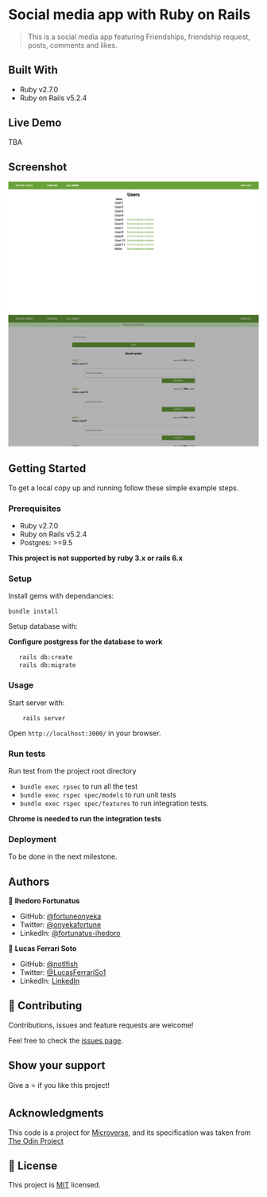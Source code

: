 # Social media app with Ruby on Rails

> This is a social media app featuring Friendships, friendship request, posts, comments and likes.

## Built With

- Ruby v2.7.0
- Ruby on Rails v5.2.4

## Live Demo

TBA

## Screenshot
![All Users Page](assets/images/Ror-all-users.png)
![Timeline](assets/images/Ror-timeline.png)


## Getting Started

To get a local copy up and running follow these simple example steps.

### Prerequisites

- Ruby v2.7.0
- Ruby on Rails v5.2.4
- Postgres: >=9.5

**This project is not supported by ruby 3.x or rails 6.x**

### Setup

Install gems with dependancies:

```
bundle install
```

Setup database with:

**Configure postgress for the database to work**

```
   rails db:create
   rails db:migrate
```

### Usage

Start server with:

```
    rails server
```

Open `http://localhost:3000/` in your browser.

### Run tests
Run test from the project root directory
- `bundle exec rpsec` to run all the test
- `bundle exec rspec spec/models` to run unit tests
- `bundle exec rspec spec/features` to run integration tests.

**Chrome is needed to run the integration tests**


### Deployment

To be done in the next milestone.

## Authors
👤 **Ihedoro Fortunatus**

- GitHub: [@fortuneonyeka](https://github.com/fortuneonyeka/)
- Twitter: [@onyekafortune](https://twitter.com/AngelaCunaDev)
- LinkedIn: [@fortunatus-ihedoro](https://www.linkedin.com/in/fortunatus-ihedoro/)

👤 **Lucas Ferrari Soto**

- GitHub: [@notlfish](https://github.com/notlfish)
- Twitter: [@LucasFerrariSo1](https://twitter.com/LucasFerrariSo1)
- LinkedIn: [LinkedIn](https://www.linkedin.com/in/lucas-mauricio-ferrari-soto-472a3515a/)

## 🤝 Contributing

Contributions, issues and feature requests are welcome!

Feel free to check the [issues page](issues/).

## Show your support

Give a ⭐️ if you like this project!

## Acknowledgments

This code is a project for [Microverse](https://www.microverse.org/), and its specification was taken from [The Odin Project](https://www.theodinproject.com/home)

## 📝 License

This project is [MIT](./LICENSE) licensed.
